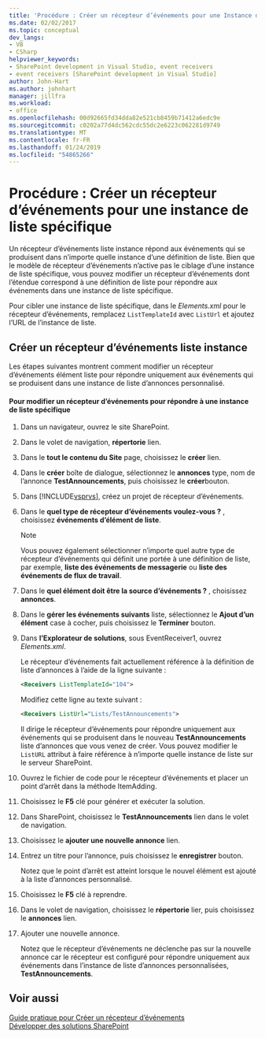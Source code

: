 ```yaml
---
title: 'Procédure : Créer un récepteur d’événements pour une Instance de liste spécifique | Microsoft Docs'
ms.date: 02/02/2017
ms.topic: conceptual
dev_langs:
- VB
- CSharp
helpviewer_keywords:
- SharePoint development in Visual Studio, event receivers
- event receivers [SharePoint development in Visual Studio]
author: John-Hart
ms.author: johnhart
manager: jillfra
ms.workload:
- office
ms.openlocfilehash: 00d92665fd34dda82e521cb8459b71412a6edc9e
ms.sourcegitcommit: c0202a77d4dc562cdc55dc2e6223c062281d9749
ms.translationtype: MT
ms.contentlocale: fr-FR
ms.lasthandoff: 01/24/2019
ms.locfileid: "54865266"
---
```

# <a name="how-to-create-an-event-receiver-for-a-specific-list-instance"></a>Procédure : Créer un récepteur d’événements pour une instance de liste spécifique
  Un récepteur d’événements liste instance répond aux événements qui se produisent dans n’importe quelle instance d’une définition de liste. Bien que le modèle de récepteur d’événements n’active pas le ciblage d’une instance de liste spécifique, vous pouvez modifier un récepteur d’événements dont l’étendue correspond à une définition de liste pour répondre aux événements dans une instance de liste spécifique.  
  
 Pour cibler une instance de liste spécifique, dans le *Elements.xml* pour le récepteur d’événements, remplacez `ListTemplateId` avec `ListUrl` et ajoutez l’URL de l’instance de liste.  
  
## <a name="create-a-list-instance-event-receiver"></a>Créer un récepteur d’événements liste instance  
 Les étapes suivantes montrent comment modifier un récepteur d’événements élément liste pour répondre uniquement aux événements qui se produisent dans une instance de liste d’annonces personnalisé.  
  
#### <a name="to-modify-an-event-receiver-to-respond-to-a-specific-list-instance"></a>Pour modifier un récepteur d’événements pour répondre à une instance de liste spécifique  
  
1.  Dans un navigateur, ouvrez le site SharePoint.  
  
2.  Dans le volet de navigation, **répertorie** lien.  
  
3.  Dans le **tout le contenu du Site** page, choisissez le **créer** lien.  
  
4.  Dans le **créer** boîte de dialogue, sélectionnez le **annonces** type, nom de l’annonce **TestAnnouncements**, puis choisissez le **créer**bouton.  
  
5.  Dans [!INCLUDE[vsprvs](../sharepoint/includes/vsprvs-md.md)], créez un projet de récepteur d’événements.  
  
6.  Dans le **quel type de récepteur d’événements voulez-vous ?** , choisissez **événements d’élément de liste**.  
  
    > [!NOTE]  
    >  Vous pouvez également sélectionner n’importe quel autre type de récepteur d’événements qui définit une portée à une définition de liste, par exemple, **liste des événements de messagerie** ou **liste des événements de flux de travail**.  
  
7.  Dans le **quel élément doit être la source d’événements ?** , choisissez **annonces**.  
  
8.  Dans le **gérer les événements suivants** liste, sélectionnez le **Ajout d’un élément** case à cocher, puis choisissez le **Terminer** bouton.  
  
9. Dans **l’Explorateur de solutions**, sous EventReceiver1, ouvrez *Elements.xml*.  
  
     Le récepteur d’événements fait actuellement référence à la définition de liste d’annonces à l’aide de la ligne suivante :  
  
    ```xml  
    <Receivers ListTemplateId="104">  
    ```  
  
     Modifiez cette ligne au texte suivant :  
  
    ```xml  
    <Receivers ListUrl="Lists/TestAnnouncements">  
    ```  
  
     Il dirige le récepteur d’événements pour répondre uniquement aux événements qui se produisent dans le nouveau **TestAnnouncements** liste d’annonces que vous venez de créer. Vous pouvez modifier le `ListURL` attribut à faire référence à n’importe quelle instance de liste sur le serveur SharePoint.  
  
10. Ouvrez le fichier de code pour le récepteur d’événements et placer un point d’arrêt dans la méthode ItemAdding.  
  
11. Choisissez le **F5** clé pour générer et exécuter la solution.  
  
12. Dans SharePoint, choisissez le **TestAnnouncements** lien dans le volet de navigation.  
  
13. Choisissez le **ajouter une nouvelle annonce** lien.  
  
14. Entrez un titre pour l’annonce, puis choisissez le **enregistrer** bouton.  
  
     Notez que le point d’arrêt est atteint lorsque le nouvel élément est ajouté à la liste d’annonces personnalisé.  
  
15. Choisissez le **F5** clé à reprendre.  
  
16. Dans le volet de navigation, choisissez le **répertorie** lier, puis choisissez le **annonces** lien.  
  
17. Ajouter une nouvelle annonce.  
  
     Notez que le récepteur d’événements ne déclenche pas sur la nouvelle annonce car le récepteur est configuré pour répondre uniquement aux événements dans l’instance de liste d’annonces personnalisées, **TestAnnouncements**.  
  
## <a name="see-also"></a>Voir aussi
 [Guide pratique pour Créer un récepteur d’événements](../sharepoint/how-to-create-an-event-receiver.md)   
 [Développer des solutions SharePoint](../sharepoint/developing-sharepoint-solutions.md)  
